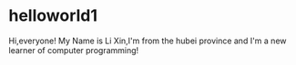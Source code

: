 # helloworld1
Hi,everyone!
  My Name is Li Xin,I'm from the hubei province and I'm a new learner of computer programming!
